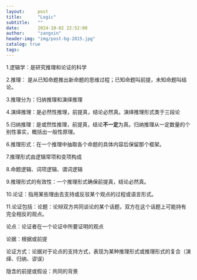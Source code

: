 ```yaml
---
layout:     post
title:      "Logic"
subtitle:   ""
date:       2024-10-02 22:52:00
author:     "zangxin"
header-img: "img/post-bg-2015.jpg"
catalog: true
tags:
---
```


1.逻辑学：是研究推理和论证的科学

2.推理： 是从已知命题推出新命题的思维过程；已知命题叫前提，未知命题叫结论。

3.推理分为：归纳推理和演绎推理

4.演绎推理：是必然性推理，前提真，结论必然真。演绎推理形式类于三段论

5.归纳推理：是或然性推理，前提真，结论**不一定**为真。归纳推理从一定数量的个别性事实，概括出一般性原理。

6.推理形式：在一个推理中抽取各个命题的具体内容后保留那个框架。

7.推理形式由逻辑常项和变项构成

8.命题逻辑、词项逻辑、谓词逻辑

9.推理形式的有效性：一个推理形式确保前提真，结论必然真。

10.论证：指用某些理由去支持或反驳某个观点的过程或语言形式。

11.论证包括：论题：论辩双方共同谈论的某个话题，双方在这个话题上可能持有完全相反的观点。

论点：论证者在一个论证中所要证明的观点

论据：根据或前提

论证方式：论据对于论点的支持方式，表现为某种推理形式或推理形式的复合（演绎、归纳、谬误）

隐含的前提或假设：共同的背景



